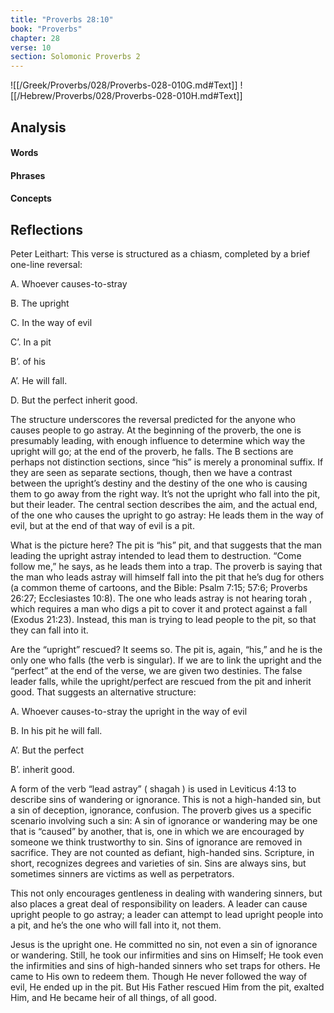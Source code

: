 ```yaml
---
title: "Proverbs 28:10"
book: "Proverbs"
chapter: 28
verse: 10
section: Solomonic Proverbs 2
---
```

![[/Greek/Proverbs/028/Proverbs-028-010G.md#Text]]
![[/Hebrew/Proverbs/028/Proverbs-028-010H.md#Text]]

## Analysis

#### Words

#### Phrases

#### Concepts

## Reflections

Peter Leithart:
This verse is structured as a chiasm, completed by a brief one-line reversal:

A. Whoever causes-to-stray

B. The upright

C. In the way of evil

C’. In a pit

B’. of his

A’. He will fall.

D. But the perfect inherit good.

The structure underscores the reversal predicted for the anyone who causes people to go astray.  At the beginning of the proverb, the one is presumably leading, with enough influence to determine which way the upright will go; at the end of the proverb, he falls.  The B sections are perhaps not distinction sections, since “his” is merely a pronominal suffix.  If they are seen as separate sections, though, then we have a contrast between the upright’s destiny and the destiny of the one who is causing them to go away from the right way.  It’s not the upright who fall into the pit, but their leader.  The central section describes the aim, and the actual end, of the one who causes the upright to go astray: He leads them in the way of evil, but at the end of that way of evil is a pit.

What is the picture here?  The pit is “his” pit, and that suggests that the man leading the upright astray intended to lead them to destruction.  “Come follow me,” he says, as he leads them into a trap.  The proverb is saying that the man who leads astray will himself fall into the pit that he’s dug for others (a common theme of cartoons, and the Bible: Psalm 7:15; 57:6; Proverbs 26:27; Ecclesiastes 10:8).  The one who leads astray is not hearing torah , which requires a man who digs a pit to cover it and protect against a fall (Exodus 21:23). Instead, this man is trying to lead people to the pit, so that they can fall into it.

Are the “upright” rescued?  It seems so.  The pit is, again, “his,” and he is the only one who falls (the verb is singular).  If we are to link the upright and the “perfect” at the end of the verse, we are given two destinies.  The false leader falls, while the upright/perfect are rescued from the pit and inherit good.  That suggests an alternative structure:

A. Whoever causes-to-stray the upright in the way of evil

B. In his pit he will fall.

A’. But the perfect

B’. inherit good.

A form of the verb “lead astray” ( shagah ) is used in Leviticus 4:13 to describe sins of wandering or ignorance.  This is not a high-handed sin, but a sin of deception, ignorance, confusion.  The proverb gives us a specific scenario involving such a sin: A sin of ignorance or wandering may be one that is “caused” by another, that is, one in which we are encouraged by someone we think trustworthy to sin.  Sins of ignorance are removed in sacrifice.  They are not counted as defiant, high-handed sins.  Scripture, in short, recognizes degrees and varieties of sin.  Sins are always sins, but sometimes sinners are victims as well as perpetrators.

This not only encourages gentleness in dealing with wandering sinners, but also places a great deal of responsibility on leaders.  A leader can cause upright people to go astray; a leader can attempt to lead upright people into a pit, and he’s the one who will fall into it, not them.

Jesus is the upright one.  He committed no sin, not even a sin of ignorance or wandering.  Still, he took our infirmities and sins on Himself; He took even the infirmities and sins of high-handed sinners who set traps for others.  He came to His own to redeem them.  Though He never followed the way of evil, He ended up in the pit.  But His Father rescued Him from the pit, exalted Him, and He became heir of all things, of all good.

